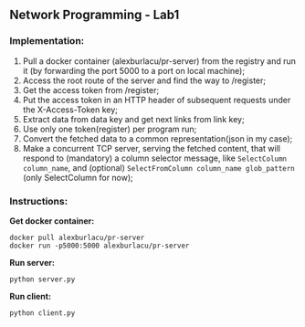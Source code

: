 ## Network Programming - Lab1 

### Implementation:

1. Pull a docker container (alexburlacu/pr-server) from the registry and run it (by forwarding the port 5000 to a port on local machine);
2. Access the root route of the server and find the way to /register;
3. Get the access token from /register;
4. Put the access token in an HTTP header of subsequent requests under the X-Access-Token key;
4. Extract data from data key and get next links from link key;
5. Use only one token(register) per program run;
6. Convert the fetched data to a common representation(json in my case);
10. Make a concurrent TCP server, serving the fetched content, that will respond to (mandatory) a 
column selector message, like `SelectColumn column_name`, and (optional) `SelectFromColumn column_name glob_pattern` (only SelectColumn for now);

### Instructions:
**Get docker container:**
```
docker pull alexburlacu/pr-server
docker run -p5000:5000 alexburlacu/pr-server
```

**Run server:**
```
python server.py
```

**Run client:**
```
python client.py
```
